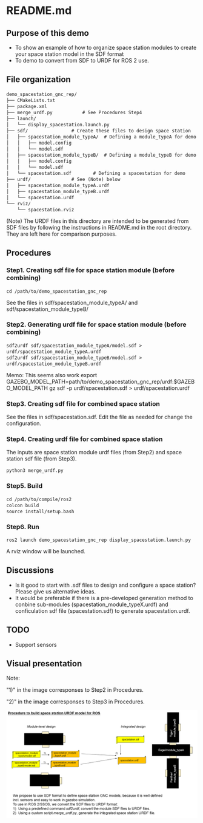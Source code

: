 # README.md

## Purpose of this demo
- To show an example of how to organize space station modules to create your space station model in the SDF format 
- To demo to convert from SDF to URDF for ROS 2 use.

## File organization

```plaintext
demo_spacestation_gnc_rep/
├── CMakeLists.txt
├── package.xml
├── merge_urdf.py			# See Procedures Step4
├── launch/
│   └── display_spacestation.launch.py
├── sdf/				# Create these files to design space station 
│   ├── spacestation_module_typeA/ 	# Defining a module_typeA for demo
│   │   ├── model.config
│   │   └── model.sdf
│   ├── spacestation_module_typeB/	# Defining a module_typeB for demo
│   │   ├── model.config
│   │   └── model.sdf
│   └── spacestation.sdf		# Defining a spacestation for demo
├── urdf/				# See (Note) below
│   ├── spacestation_module_typeA.urdf
│   ├── spacestation_module_typeB.urdf
│   └── spacestation.urdf
└── rviz/
    └── spacestation.rviz
```

(Note) 
The URDF files in this directory are intended to be generated from SDF files 
by following the instructions in README.md in the root directory. 
They are left here for comparison purposes.


## Procedures 
### Step1. Creating sdf file for space station module (before combining)
```
cd /path/to/demo_spacestation_gnc_rep
```
See the files in sdf/spacestation_module_typeA/ and sdf/spacestation_module_typeB/

### Step2. Generating urdf file for space station module (before combining)

```
sdf2urdf sdf/spacestation_module_typeA/model.sdf > urdf/spacestation_module_typeA.urdf
sdf2urdf sdf/spacestation_module_typeB/model.sdf > urdf/spacestation_module_typeB.urdf
```
Memo: This seems also work
export GAZEBO_MODEL_PATH=path/to/demo_spacestation_gnc_rep/urdf:$GAZEBO_MODEL_PATH
gz sdf -p urdf/spacestation.sdf > urdf/spacestation.urdf

### Step3. Creating sdf file for combined space station 

See the files in sdf/spacestation.sdf. 
Edit the file as needed for change the configuration.

### Step4. Creating urdf file for combined space station 
The inputs are space station module urdf files (from Step2) and space station sdf file (from Step3).
```
python3 merge_urdf.py
```
### Step5. Build
```
cd /path/to/compile/ros2
colcon build
source install/setup.bash
```

### Step6. Run
```
ros2 launch demo_spacestation_gnc_rep display_spacestation.launch.py
```
A rviz window will be launched. 

## Discussions
- Is it good to start with .sdf files to design and configure a space station? Please give us alternative ideas. 
- It would be preferable if there is a pre-developed generation method to conbine sub-modules (spacestation_module_typeX.urdf) and conficulation sdf file (spacestation.sdf) to generate spacestation.urdf.  

## TODO
- Support sensors

## Visual presentation 
Note: 

"1)" in the image corresponses to Step2 in Procedures.

"2)" in the image corresponses to Step3 in Procedures.

![A visual presentation](sdf2urdf.png)

